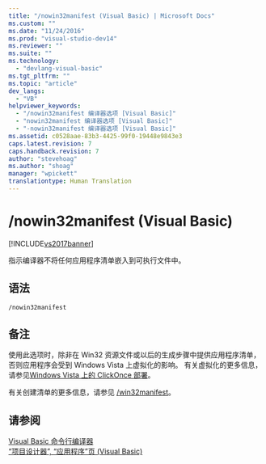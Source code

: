 ```yaml
---
title: "/nowin32manifest (Visual Basic) | Microsoft Docs"
ms.custom: ""
ms.date: "11/24/2016"
ms.prod: "visual-studio-dev14"
ms.reviewer: ""
ms.suite: ""
ms.technology: 
  - "devlang-visual-basic"
ms.tgt_pltfrm: ""
ms.topic: "article"
dev_langs: 
  - "VB"
helpviewer_keywords: 
  - "/nowin32manifest 编译器选项 [Visual Basic]"
  - "nowin32manifest 编译器选项 [Visual Basic]"
  - "-nowin32manifest 编译器选项 [Visual Basic]"
ms.assetid: c0528aae-83b3-4425-99f0-19448e9843e3
caps.latest.revision: 7
caps.handback.revision: 7
author: "stevehoag"
ms.author: "shoag"
manager: "wpickett"
translationtype: Human Translation
---
```

# /nowin32manifest (Visual Basic)
[!INCLUDE[vs2017banner](../../../csharp/includes/vs2017banner.md)]

指示编译器不将任何应用程序清单嵌入到可执行文件中。  
  
## 语法  
  
```  
/nowin32manifest  
```  
  
## 备注  
 使用此选项时，除非在 Win32 资源文件或以后的生成步骤中提供应用程序清单，否则应用程序会受到 Windows Vista 上虚拟化的影响。  有关虚拟化的更多信息，请参见[Windows Vista 上的 ClickOnce 部署](/visual-studio/deployment/clickonce-deployment-on-windows-vista)。  
  
 有关创建清单的更多信息，请参见 [\/win32manifest](../../../visual-basic/reference/command-line-compiler/win32manifest.md)。  
  
## 请参阅  
 [Visual Basic 命令行编译器](../../../visual-basic/reference/command-line-compiler/index.md)   
 [“项目设计器”, “应用程序”页 \(Visual Basic\)](/visual-studio/ide/reference/application-page-project-designer-visual-basic)